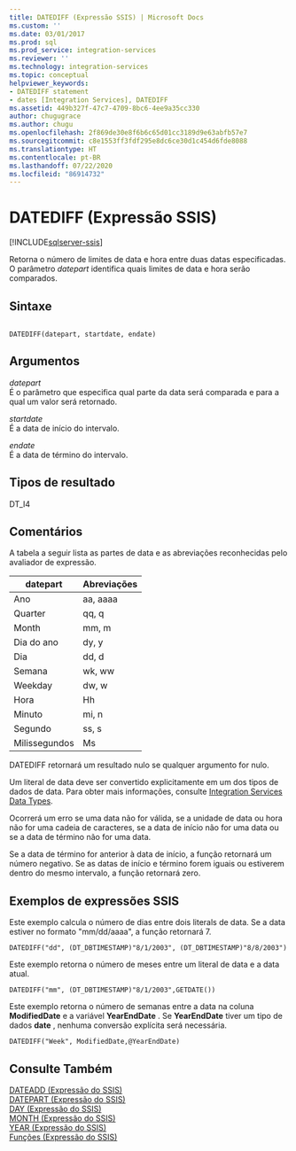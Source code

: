 ```yaml
---
title: DATEDIFF (Expressão SSIS) | Microsoft Docs
ms.custom: ''
ms.date: 03/01/2017
ms.prod: sql
ms.prod_service: integration-services
ms.reviewer: ''
ms.technology: integration-services
ms.topic: conceptual
helpviewer_keywords:
- DATEDIFF statement
- dates [Integration Services], DATEDIFF
ms.assetid: 449b327f-47c7-4709-8bc6-4ee9a35cc330
author: chugugrace
ms.author: chugu
ms.openlocfilehash: 2f869de30e8f6b6c65d01cc3189d9e63abfb57e7
ms.sourcegitcommit: c8e1553ff3fdf295e8dc6ce30d1c454d6fde8088
ms.translationtype: HT
ms.contentlocale: pt-BR
ms.lasthandoff: 07/22/2020
ms.locfileid: "86914732"
---
```

# <a name="datediff-ssis-expression"></a>DATEDIFF (Expressão SSIS)

[!INCLUDE[sqlserver-ssis](../../includes/applies-to-version/sqlserver-ssis.md)]


  Retorna o número de limites de data e hora entre duas datas especificadas. O parâmetro *datepart* identifica quais limites de data e hora serão comparados.  
  
## <a name="syntax"></a>Sintaxe  
  
```  
  
DATEDIFF(datepart, startdate, endate)  
```  
  
## <a name="arguments"></a>Argumentos  
 *datepart*  
 É o parâmetro que especifica qual parte da data será comparada e para a qual um valor será retornado.  
  
 *startdate*  
 É a data de início do intervalo.  
  
 *endate*  
 É a data de término do intervalo.  
  
## <a name="result-types"></a>Tipos de resultado  
 DT_I4  
  
## <a name="remarks"></a>Comentários  
 A tabela a seguir lista as partes de data e as abreviações reconhecidas pelo avaliador de expressão.  
  
|datepart|Abreviações|  
|--------------|-------------------|  
|Ano|aa, aaaa|  
|Quarter|qq, q|  
|Month|mm, m|  
|Dia do ano|dy, y|  
|Dia|dd, d|  
|Semana|wk, ww|  
|Weekday|dw, w|  
|Hora|Hh|  
|Minuto|mi, n|  
|Segundo|ss, s|  
|Milissegundos|Ms|  
  
 DATEDIFF retornará um resultado nulo se qualquer argumento for nulo.  
  
 Um literal de data deve ser convertido explicitamente em um dos tipos de dados de data. Para obter mais informações, consulte [Integration Services Data Types](../../integration-services/data-flow/integration-services-data-types.md).  
  
 Ocorrerá um erro se uma data não for válida, se a unidade de data ou hora não for uma cadeia de caracteres, se a data de início não for uma data ou se a data de término não for uma data.  
  
 Se a data de término for anterior à data de início, a função retornará um número negativo. Se as datas de início e término forem iguais ou estiverem dentro do mesmo intervalo, a função retornará zero.  
  
## <a name="ssis-expression-examples"></a>Exemplos de expressões SSIS  
 Este exemplo calcula o número de dias entre dois literals de data. Se a data estiver no formato "mm/dd/aaaa", a função retornará 7.  
  
```  
DATEDIFF("dd", (DT_DBTIMESTAMP)"8/1/2003", (DT_DBTIMESTAMP)"8/8/2003")  
```  
  
 Este exemplo retorna o número de meses entre um literal de data e a data atual.  
  
```  
DATEDIFF("mm", (DT_DBTIMESTAMP)"8/1/2003",GETDATE())  
```  
  
 Este exemplo retorna o número de semanas entre a data na coluna **ModifiedDate** e a variável **YearEndDate** . Se **YearEndDate** tiver um tipo de dados **date** , nenhuma conversão explícita será necessária.  
  
```  
DATEDIFF("Week", ModifiedDate,@YearEndDate)  
```  
  
## <a name="see-also"></a>Consulte Também  
 [DATEADD &#40;Expressão do SSIS&#41;](../../integration-services/expressions/dateadd-ssis-expression.md)   
 [DATEPART &#40;Expressão do SSIS&#41;](../../integration-services/expressions/datepart-ssis-expression.md)   
 [DAY &#40;Expressão do SSIS&#41;](../../integration-services/expressions/day-ssis-expression.md)   
 [MONTH &#40;Expressão do SSIS&#41;](../../integration-services/expressions/month-ssis-expression.md)   
 [YEAR &#40;Expressão do SSIS&#41;](../../integration-services/expressions/year-ssis-expression.md)   
 [Funções &#40;Expressão do SSIS&#41;](../../integration-services/expressions/functions-ssis-expression.md)  
  
  
